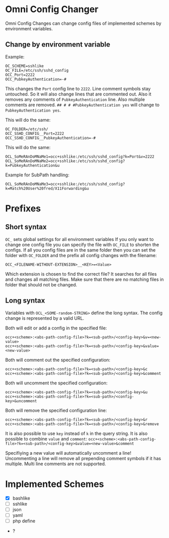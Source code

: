 # Omni Config Changer

Omni Config Changes can change config files of implemented schemes by environment variables.

## Change by environment variable

Example:
```
OC_SCHEME=sshlike
OC_FILE=/etc/ssh/sshd_config
OCC_Port=2222
OCC_PubkeyAuthentication=-#
```
This changes the `Port` config line to `2222`. Line comment symbols stay untouched. So it will also change lines that are commented out.
Also it removes any comments of `PubkeyAuthentication` line. Also multiple comments are removed.
`## # # #PubkeyAuthentication yes` will change to `PubkeyAuthentication yes`.

This will do the same:
```
OC_FOLDER=/etc/ssh/
OCC_SSHD_CONFIG__Port=2222
OCC_SSHD_CONFIG__PubkeyAuthentication=-#
```

This will do the same:
```
OCL_SoMeRAnDoMNaMe1=occ+sshlike:/etc/ssh/sshd_config?k=Port&v=2222
OCL_SoMeRAnDoMNaMe2=occ+sshlike:/etc/ssh/sshd_config?k=PubkeyAuthentication&u
```

Example for SubPath handling:
```
OCL_SoMeRAnDoMNaMe3=occ+sshlike:/etc/ssh/sshd_config?k=Match%20User%20fred/X11Forwarding&u
```

# Prefixes

## Short syntax

`OC_` sets global settings for all environment variables
If you only want to change one config file you can specify the file with `OC_FILE` to shorten the configs.
If all you config files are in the same folder then you can set the folder with `OC_FOLDER` and the prefix all config changes with the filename:
```
OCC_<FILENAME-WITHOUT-EXTENSION>__<KEY>=<Value>
```
Which extension is chosen to find the correct file? It searches for all files and changes all matching files.
Make sure that there are no matching files in folder that should not be changed.

## Long syntax

Variables with `OCL_<SOME-random-STRING>` define the long syntax. The config change is represented by a valid URL.

Both will edit or add a config in the specified file:
```
occ+<scheme>:<abs-path-config-file>?k=<sub-path>/<config-key>&v=<new-value>
occ+<scheme>:<abs-path-config-file>?k=<sub-path>/<config-key>&value=<new-value>
```

Both will comment out the specified configuration:

```
occ+<scheme>:<abs-path-config-file>?k=<sub-path>/<config-key>&c
occ+<scheme>:<abs-path-config-file>?k=<sub-path>/<config-key>&comment
```

Both will uncomment the specified configuration:

```
occ+<scheme>:<abs-path-config-file>?k=<sub-path>/<config-key>&u
occ+<scheme>:<abs-path-config-file>?k=<sub-path>/<config-key>&uncomment
```

Both will remove the specified configuration line:

```
occ+<scheme>:<abs-path-config-file>?k=<sub-path>/<config-key>&r
occ+<scheme>:<abs-path-config-file>?k=<sub-path>/<config-key>&remove
```

It is also possible to use `key` instead of `k` in the query string.
It is also possible to combine `value` and `comment`:
`occ+<scheme>:<abs-path-config-file>?k=<sub-path>/<config-key>&value=<new-value>&comment`

Specifiying a new value will automatically uncomment a line!
Uncommenting a line will remove all prepending comment symbols if it has multiple. Multi line comments are not supported.

# Implemented Schemes

- [x] bashlike
- [ ] sshlike
- [ ] json
- [ ] yaml
- [ ] php define
- ?
